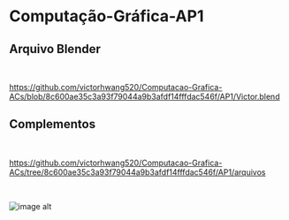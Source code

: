 # Computação-Gráfica-AP1

## Arquivo Blender

<br>

https://github.com/victorhwang520/Computacao-Grafica-ACs/blob/8c600ae35c3a93f79044a9b3afdf14fffdac546f/AP1/Victor.blend

## Complementos

<br>

https://github.com/victorhwang520/Computacao-Grafica-ACs/tree/8c600ae35c3a93f79044a9b3afdf14fffdac546f/AP1/arquivos

<br>

![image alt](https://github.com/victorhwang520/Computacao-Grafica-ACs/blob/fec331f4b6a84898587ed264ff43c456223612bf/AP1/Victor.png)
